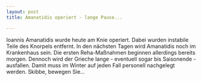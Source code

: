 ```yaml
---
layout: post
title: Amanatidis operiert - lange Pause...

---
```


Ioannis Amanatidis wurde heute am Knie operiert. Dabei wurden instabile Teile des Knorpels entfernt. In den nächsten Tagen wird Amanatidis noch im Krankenhaus sein. Die ersten Reha-Maßnahmen beginnen allerdings bereits morgen. Dennoch wird der Grieche lange - eventuell sogar bis Saisonende - ausfallen. Damit muss im Winter auf jeden Fall personell nachgelegt werden. Skibbe, bewegen Sie...



